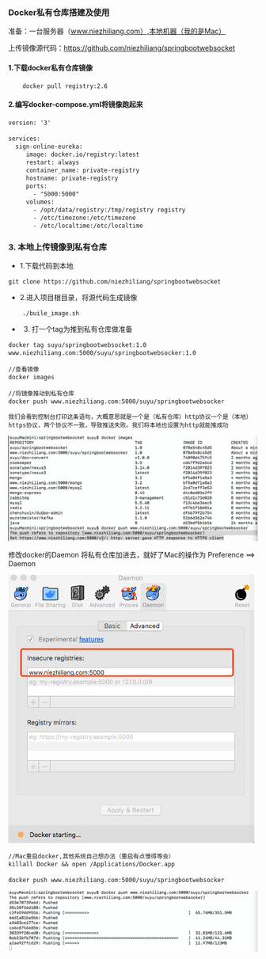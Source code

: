 ### Docker私有仓库搭建及使用

准备：一台服务器（www.niezhiliang.com）,本地机器（我的是Mac）

上传镜像源代码：https://github.com/niezhiliang/springbootwebsocket

#### 1.下载docker私有仓库镜像

```
	docker pull registry:2.6
```

#### 2.编写docker-compose.yml将镜像跑起来

```
version: '3'

services:
  sign-online-eureka:
     image: docker.io/registry:latest
     restart: always
     container_name: private-registry
     hostname: private-registry
     ports:
       - "5000:5000"
     volumes:
       - /opt/data/registry:/tmp/registry registry
       - /etc/timezone:/etc/timezone
       - /etc/localtime:/etc/localtime
```

### 3. 本地上传镜像到私有仓库

- 1.下载代码到本地

```
git clone https://github.com/niezhiliang/springbootwebsocket
```

- 2.进入项目根目录，将源代码生成镜像

```
	./buile_image.sh
```

- 3. 打一个tag为推到私有仓库做准备

```
docker tag suyu/springbootwebsocket:1.0 www.niezhiliang.com:5000/suyu/springbootwebsocker:1.0

//查看镜像
docker images 

//将镜像推动到私有仓库
docker push www.niezhiliang.com:5000/suyu/springbootwebsocker

```
	
`我们会看到控制台打印这条语句，大概意思就是一个是（私有仓库）http协议一个是（本地）https协议，两个协议不一致，导致推送失败。我们将本地也设置为http就能推成功`

![异常](https://github.com/niezhiliang/technical-doc/blob/master/imgs/register1.png)

修改docker的Daemon 将私有仓库加进去，就好了Mac的操作为 Preference ==> Daemon


![设置](https://github.com/niezhiliang/technical-doc/blob/master/imgs/register2.png)


```
//Mac重启docker,其他系统自己想办法（重启有点慢得等会）
killall Docker && open /Applications/Docker.app

docker push www.niezhiliang.com:5000/suyu/springbootwebsocker
```
	
![成功](https://github.com/niezhiliang/technical-doc/blob/master/imgs/register3.png)




